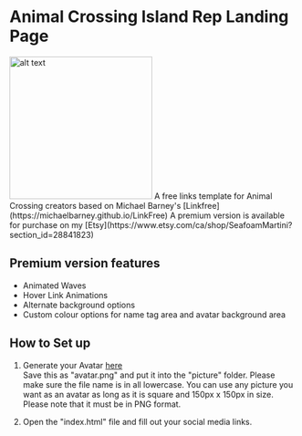 # Animal Crossing Island Rep Landing Page

<img src="https://i.imgur.com/0BKeklk.png" alt="alt text" width="250px">
A free links template for Animal Crossing creators based on Michael Barney's [Linkfree](https://michaelbarney.github.io/LinkFree)
A premium version is available for purchase on my [Etsy](https://www.etsy.com/ca/shop/SeafoamMartini?section_id=28841823)

## Premium version features
- Animated Waves
- Hover Link Animations
- Alternate background options
- Custom colour options for name tag area and avatar background area

## How to Set up

1. Generate your Avatar [here](https://meiker.io/play/11341/online.html)  
   Save this as "avatar.png" and put it into the "picture" folder. Please make sure the file name is in all lowercase.
   You can use any picture you want as an avatar as long as it is square and 150px x 150px in size. Please note that it must be in PNG format.

2. Open the "index.html" file and fill out your social media links.
